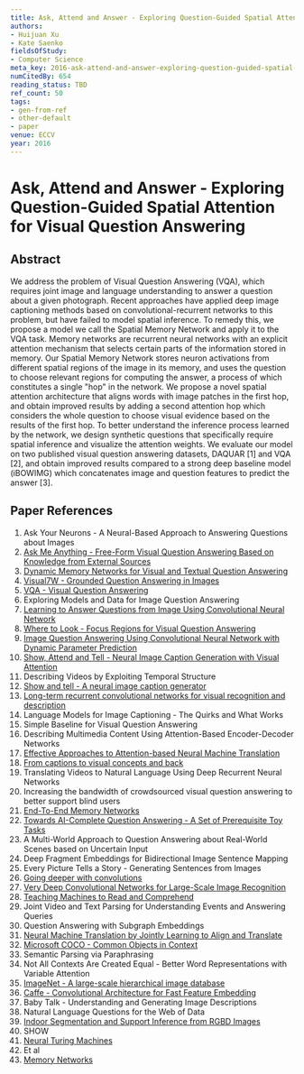 ```yaml
---
title: Ask, Attend and Answer - Exploring Question-Guided Spatial Attention for Visual Question Answering
authors:
- Huijuan Xu
- Kate Saenko
fieldsOfStudy:
- Computer Science
meta_key: 2016-ask-attend-and-answer-exploring-question-guided-spatial-attention-for-visual-question-answering
numCitedBy: 654
reading_status: TBD
ref_count: 50
tags:
- gen-from-ref
- other-default
- paper
venue: ECCV
year: 2016
---
```


# Ask, Attend and Answer - Exploring Question-Guided Spatial Attention for Visual Question Answering

## Abstract

We address the problem of Visual Question Answering (VQA), which requires joint image and language understanding to answer a question about a given photograph. Recent approaches have applied deep image captioning methods based on convolutional-recurrent networks to this problem, but have failed to model spatial inference. To remedy this, we propose a model we call the Spatial Memory Network and apply it to the VQA task. Memory networks are recurrent neural networks with an explicit attention mechanism that selects certain parts of the information stored in memory. Our Spatial Memory Network stores neuron activations from different spatial regions of the image in its memory, and uses the question to choose relevant regions for computing the answer, a process of which constitutes a single "hop" in the network. We propose a novel spatial attention architecture that aligns words with image patches in the first hop, and obtain improved results by adding a second attention hop which considers the whole question to choose visual evidence based on the results of the first hop. To better understand the inference process learned by the network, we design synthetic questions that specifically require spatial inference and visualize the attention weights. We evaluate our model on two published visual question answering datasets, DAQUAR [1] and VQA [2], and obtain improved results compared to a strong deep baseline model (iBOWIMG) which concatenates image and question features to predict the answer [3].

## Paper References

1. Ask Your Neurons - A Neural-Based Approach to Answering Questions about Images
2. [Ask Me Anything - Free-Form Visual Question Answering Based on Knowledge from External Sources](2016-ask-me-anything-free-form-visual-question-answering-based-on-knowledge-from-external-sources)
3. [Dynamic Memory Networks for Visual and Textual Question Answering](2016-dynamic-memory-networks-for-visual-and-textual-question-answering)
4. [Visual7W - Grounded Question Answering in Images](2016-visual7w-grounded-question-answering-in-images)
5. [VQA - Visual Question Answering](2015-vqa-visual-question-answering)
6. Exploring Models and Data for Image Question Answering
7. [Learning to Answer Questions from Image Using Convolutional Neural Network](2016-learning-to-answer-questions-from-image-using-convolutional-neural-network)
8. [Where to Look - Focus Regions for Visual Question Answering](2016-where-to-look-focus-regions-for-visual-question-answering)
9. [Image Question Answering Using Convolutional Neural Network with Dynamic Parameter Prediction](2016-image-question-answering-using-convolutional-neural-network-with-dynamic-parameter-prediction)
10. [Show, Attend and Tell - Neural Image Caption Generation with Visual Attention](2015-show-attend-and-tell-neural-image-caption-generation-with-visual-attention)
11. Describing Videos by Exploiting Temporal Structure
12. [Show and tell - A neural image caption generator](2015-show-and-tell-a-neural-image-caption-generator)
13. [Long-term recurrent convolutional networks for visual recognition and description](2015-long-term-recurrent-convolutional-networks-for-visual-recognition-and-description)
14. Language Models for Image Captioning - The Quirks and What Works
15. Simple Baseline for Visual Question Answering
16. Describing Multimedia Content Using Attention-Based Encoder-Decoder Networks
17. [Effective Approaches to Attention-based Neural Machine Translation](2015-effective-approaches-to-attention-based-neural-machine-translation)
18. [From captions to visual concepts and back](2015-from-captions-to-visual-concepts-and-back)
19. Translating Videos to Natural Language Using Deep Recurrent Neural Networks
20. Increasing the bandwidth of crowdsourced visual question answering to better support blind users
21. [End-To-End Memory Networks](2015-end-to-end-memory-networks)
22. [Towards AI-Complete Question Answering - A Set of Prerequisite Toy Tasks](2016-towards-ai-complete-question-answering-a-set-of-prerequisite-toy-tasks)
23. A Multi-World Approach to Question Answering about Real-World Scenes based on Uncertain Input
24. Deep Fragment Embeddings for Bidirectional Image Sentence Mapping
25. Every Picture Tells a Story - Generating Sentences from Images
26. [Going deeper with convolutions](2015-going-deeper-with-convolutions)
27. [Very Deep Convolutional Networks for Large-Scale Image Recognition](2014-vggnet.md)
28. [Teaching Machines to Read and Comprehend](2015-teaching-machines-to-read-and-comprehend)
29. Joint Video and Text Parsing for Understanding Events and Answering Queries
30. Question Answering with Subgraph Embeddings
31. [Neural Machine Translation by Jointly Learning to Align and Translate](2015-neural-machine-translation-by-jointly-learning-to-align-and-translate)
32. [Microsoft COCO - Common Objects in Context](2014-microsoft-coco-common-objects-in-context)
33. Semantic Parsing via Paraphrasing
34. Not All Contexts Are Created Equal - Better Word Representations with Variable Attention
35. [ImageNet - A large-scale hierarchical image database](2009-imagenet-a-large-scale-hierarchical-image-database)
36. [Caffe - Convolutional Architecture for Fast Feature Embedding](2014-caffe-convolutional-architecture-for-fast-feature-embedding)
37. Baby Talk - Understanding and Generating Image Descriptions
38. Natural Language Questions for the Web of Data
39. [Indoor Segmentation and Support Inference from RGBD Images](2012-indoor-segmentation-and-support-inference-from-rgbd-images)
40. SHOW
41. [Neural Turing Machines](2014-neural-turing-machines)
42. Et al
43. [Memory Networks](2015-memory-networks)
